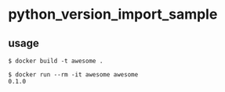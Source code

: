 # python_version_import_sample


## usage

```
$ docker build -t awesome .
```

```
$ docker run --rm -it awesome awesome
0.1.0
```
